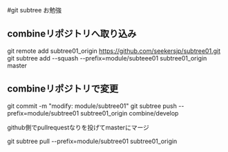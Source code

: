 #git subtree お勉強

## combineリポジトリへ取り込み
git remote add subtree01_origin https://github.com/seekersjp/subtree01.git
git subtree add --squash --prefix=module/subteee01 subtree01_origin master

## combineリポジトリで変更
git commit -m "modify: module/subtree01"
git subtree push --prefix=module/subtree01 subtree01_origin combine/develop

github側でpullrequestなりを投げてmasterにマージ

git subtree pull --prefix=module/subtree01 subtree01_origin
